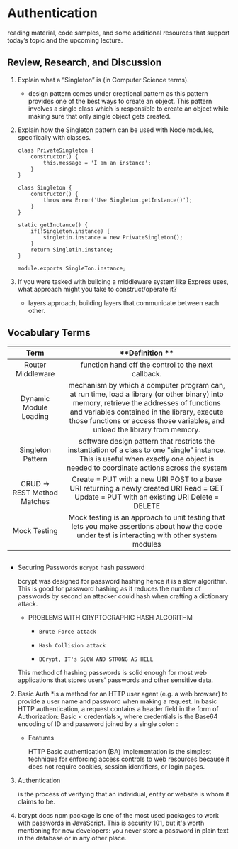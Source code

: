 # Authentication

reading material, code samples, and some additional resources that support today’s topic and the upcoming lecture.

## Review, Research, and Discussion

1. Explain what a “Singleton” is (in Computer Science terms).

   - design pattern comes under creational pattern as this pattern provides one of the best ways to create an object. This pattern involves a single class which is responsible to create an object while making sure that only single object gets created.

2. Explain how the Singleton pattern can be used with Node modules, specifically with classes.

   ```
   class PrivateSingleton {
       constructor() {
           this.message = 'I am an instance';
       }
   }

   class Singleton {
       constructor() {
           throw new Error('Use Singleton.getInstance()');
       }
   }

   static getInctance() {
       if(!Singleton.instance) {
           singletin.instance = new PrivateSingleton();
       }
       return Singletin.instance;
   }

   module.exports SingleTon.instance;

   ```

3. If you were tasked with building a middleware system like Express uses, what approach might you take to construct/operate it?

   - layers approach, building layers that communicate between each other.

## Vocabulary Terms

|          **Term**           |                                                                                                                             **Definition **                                                                                                                              |
| :-------------------------: | :----------------------------------------------------------------------------------------------------------------------------------------------------------------------------------------------------------------------------------------------------------------------: |
|      Router Middleware      |                                                                                                           function hand off the control to the next callback.                                                                                                            |
|   Dynamic Module Loading    | mechanism by which a computer program can, at run time, load a library (or other binary) into memory, retrieve the addresses of functions and variables contained in the library, execute those functions or access those variables, and unload the library from memory. |
|      Singleton Pattern      |                                          software design pattern that restricts the instantiation of a class to one "single" instance. This is useful when exactly one object is needed to coordinate actions across the system                                          |
| CRUD -> REST Method Matches |                                                                Create = PUT with a new URI POST to a base URI returning a newly created URI Read = GET Update = PUT with an existing URI Delete = DELETE                                                                 |
|        Mock Testing         |                                                             Mock testing is an approach to unit testing that lets you make assertions about how the code under test is interacting with other system modules                                                             |

##

- Securing Passwords
  `Bcrypt` hash password

  bcrypt was designed for password hashing hence it is a slow algorithm. This is good for password hashing as it reduces the number of passwords by second an attacker could hash when crafting a dictionary attack.

  - PROBLEMS WITH CRYPTOGRAPHIC HASH ALGORITHM

    - `Brute Force attack`

    - `Hash Collision attack`

    - `BCrypt, IT's SLOW AND STRONG AS HELL`

  This method of hashing passwords is solid enough for most web applications that stores users' passwords and other sensitive data.

2. Basic Auth
   \*is a method for an HTTP user agent (e.g. a web browser) to provide a user name and password when making a request. In basic HTTP authentication, a request contains a header field in the form of Authorization: Basic < credentials>, where credentials is the Base64 encoding of ID and password joined by a single colon :

   - Features

     HTTP Basic authentication (BA) implementation is the simplest technique for enforcing access controls to web resources because it does not require cookies, session identifiers, or login pages.

3. Authentication

   is the process of verifying that an individual, entity or website is whom it claims to be.

4. bcrypt docs
   npm package is one of the most used packages to work with passwords in JavaScript. This is security 101, but it's worth mentioning for new developers: you never store a password in plain text in the database or in any other place.
